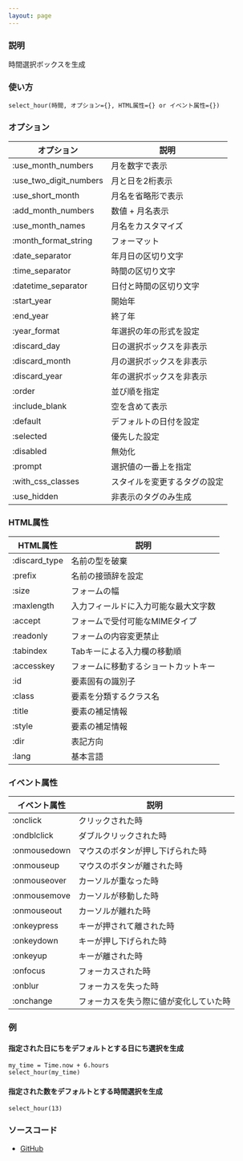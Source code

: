 ```yaml
---
layout: page
---
```


### 説明

時間選択ボックスを生成

### 使い方

    select_hour(時間, オプション={}, HTML属性={} or イベント属性={})

### オプション

| オプション             | 説明                         |
| ---------------------- | ---------------------------- |
| :use_month_numbers     | 月を数字で表示               |
| :use_two_digit_numbers | 月と日を2桁表示              |
| :use_short_month       | 月名を省略形で表示           |
| :add_month_numbers     | 数値 + 月名表示              |
| :use_month_names       | 月名をカスタマイズ           |
| :month_format_string   | フォーマット                 |
| :date_separator        | 年月日の区切り文字           |
| :time_separator        | 時間の区切り文字             |
| :datetime_separator    | 日付と時間の区切り文字       |
| :start_year            | 開始年                       |
| :end_year              | 終了年                       |
| :year_format           | 年選択の年の形式を設定       |
| :discard_day           | 日の選択ボックスを非表示     |
| :discard_month         | 月の選択ボックスを非表示     |
| :discard_year          | 年の選択ボックスを非表示     |
| :order                 | 並び順を指定                 |
| :include_blank         | 空を含めて表示               |
| :default               | デフォルトの日付を設定       |
| :selected              | 優先した設定                 |
| :disabled              | 無効化                       |
| :prompt                | 選択値の一番上を指定         |
| :with_css_classes      | スタイルを変更するタグの設定 |
| :use_hidden            | 非表示のタグのみ生成         |

### HTML属性

| HTML属性      | 説明                                 |
| ------------- | ------------------------------------ |
| :discard_type | 名前の型を破棄                       |
| :prefix       | 名前の接頭辞を設定                   |
| :size         | フォームの幅                         |
| :maxlength    | 入力フィールドに入力可能な最大文字数 |
| :accept       | フォームで受付可能なMIMEタイプ       |
| :readonly     | フォームの内容変更禁止               |
| :tabindex     | Tabキーによる入力欄の移動順          |
| :accesskey    | フォームに移動するショートカットキー |
| :id           | 要素固有の識別子                     |
| :class        | 要素を分類するクラス名               |
| :title        | 要素の補足情報                       |
| :style        | 要素の補足情報                       |
| :dir          | 表記方向                             |
| :lang         | 基本言語                             |

### イベント属性

| イベント属性 | 説明                                   |
| ------------ | -------------------------------------- |
| :onclick     | クリックされた時                       |
| :ondblclick  | ダブルクリックされた時                 |
| :onmousedown | マウスのボタンが押し下げられた時       |
| :onmouseup   | マウスのボタンが離された時             |
| :onmouseover | カーソルが重なった時                   |
| :onmousemove | カーソルが移動した時                   |
| :onmouseout  | カーソルが離れた時                     |
| :onkeypress  | キーが押されて離された時               |
| :onkeydown   | キーが押し下げられた時                 |
| :onkeyup     | キーが離された時                       |
| :onfocus     | フォーカスされた時                     |
| :onblur      | フォーカスを失った時                   |
| :onchange    | フォーカスを失う際に値が変化していた時 |

### 例

#### 指定された日にちをデフォルトとする日にち選択を生成

    my_time = Time.now + 6.hours
    select_hour(my_time)

#### 指定された数をデフォルトとする時間選択を生成

    select_hour(13)

### ソースコード

- [GitHub](https://github.com/rails/rails/blob/984c3ef2775781d47efa9f541ce570daa2434a80/actionview/lib/action_view/helpers/date_helper.rb#L566)
